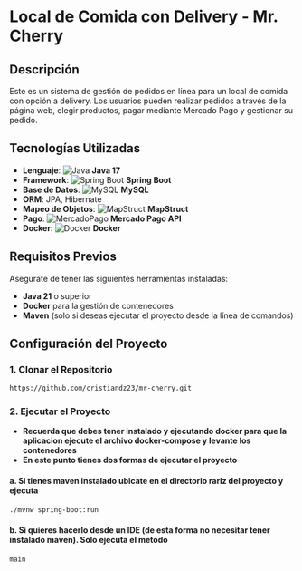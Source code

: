 # Local de Comida con Delivery - Mr. Cherry

## Descripción

Este es un sistema de gestión de pedidos en línea para un local de comida con opción a delivery. Los usuarios pueden realizar pedidos a través de la página web, elegir productos, pagar mediante Mercado Pago y gestionar su pedido.

## Tecnologías Utilizadas

- **Lenguaje**: ![Java](https://img.shields.io/badge/Java-21-orange) **Java 17**
- **Framework**: ![Spring Boot](https://img.shields.io/badge/Spring%20Boot-3.3.3-green) **Spring Boot**
- **Base de Datos**: ![MySQL](https://img.shields.io/badge/MySQL-blue?logo=mysql&logoColor=white) **MySQL**
- **ORM**: JPA, Hibernate
- **Mapeo de Objetos**: ![MapStruct](https://img.shields.io/badge/MapStruct-07B4B0?logo=mapstruct&logoColor=white) **MapStruct**
- **Pago**: ![MercadoPago](https://img.shields.io/badge/Mercado%20Pago-009cde?logo=mercadopago&logoColor=white) **Mercado Pago API**
- **Docker**: ![Docker](https://img.shields.io/badge/Docker-blue?logo=docker&logoColor=white) **Docker**

## Requisitos Previos

Asegúrate de tener las siguientes herramientas instaladas:

- **Java 21** o superior
- **Docker** para la gestión de contenedores
- **Maven** (solo si deseas ejecutar el proyecto desde la línea de comandos)

## Configuración del Proyecto

### 1. Clonar el Repositorio

```bash
https://github.com/cristiandz23/mr-cherry.git
```
### 2. Ejecutar el Proyecto
- **Recuerda que debes tener instalado y ejecutando docker para que la aplicacion ejecute el archivo docker-compose y levante los contenedores**
- **En este punto tienes dos formas de ejecutar el proyecto**
#### a. Si tienes maven instalado ubicate en el directorio rariz del proyecto y ejecuta
```bash
./mvnw spring-boot:run
```
#### b. Si quieres hacerlo desde un IDE (de esta forma no necesitar tener instalado maven). Solo ejecuta el metodo 
 `main`



